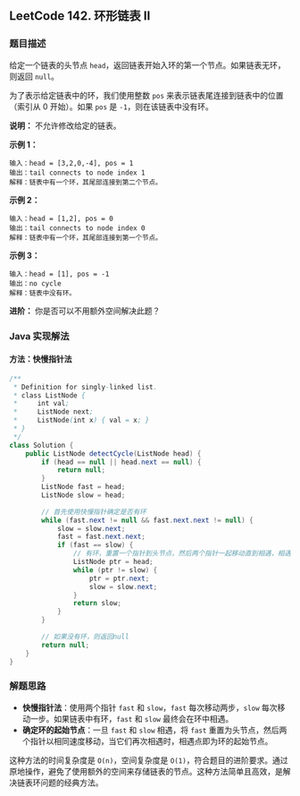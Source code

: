 ## LeetCode 142. 环形链表 II
### 题目描述

给定一个链表的头节点 `head`，返回链表开始入环的第一个节点。如果链表无环，则返回 `null`。

为了表示给定链表中的环，我们使用整数 `pos` 来表示链表尾连接到链表中的位置（索引从 0 开始）。如果 `pos` 是 `-1`，则在该链表中没有环。

**说明：** 不允许修改给定的链表。

**示例 1：**
```
输入：head = [3,2,0,-4], pos = 1
输出：tail connects to node index 1
解释：链表中有一个环，其尾部连接到第二个节点。
```

**示例 2：**
```
输入：head = [1,2], pos = 0
输出：tail connects to node index 0
解释：链表中有一个环，其尾部连接到第一个节点。
```

**示例 3：**
```
输入：head = [1], pos = -1
输出：no cycle
解释：链表中没有环。
```

**进阶：** 你是否可以不用额外空间解决此题？

### Java 实现解法

#### 方法：快慢指针法

```java
/**
 * Definition for singly-linked list.
 * class ListNode {
 *     int val;
 *     ListNode next;
 *     ListNode(int x) { val = x; }
 * }
 */
class Solution {
    public ListNode detectCycle(ListNode head) {
        if (head == null || head.next == null) {
            return null;
        }
        ListNode fast = head;
        ListNode slow = head;
        
        // 首先使用快慢指针确定是否有环
        while (fast.next != null && fast.next.next != null) {
            slow = slow.next;
            fast = fast.next.next;
            if (fast == slow) {
                // 有环，重置一个指针到头节点，然后两个指针一起移动直到相遇，相遇点即为环的起始节点
                ListNode ptr = head;
                while (ptr != slow) {
                    ptr = ptr.next;
                    slow = slow.next;
                }
                return slow;
            }
        }
        
        // 如果没有环，则返回null
        return null;
    }
}
```
### 解题思路

- **快慢指针法**：使用两个指针 `fast` 和 `slow`，`fast` 每次移动两步，`slow` 每次移动一步。如果链表中有环，`fast` 和 `slow` 最终会在环中相遇。
- **确定环的起始节点**：一旦 `fast` 和 `slow` 相遇，将 `fast` 重置为头节点，然后两个指针以相同速度移动，当它们再次相遇时，相遇点即为环的起始节点。

这种方法的时间复杂度是 `O(n)`，空间复杂度是 `O(1)`，符合题目的进阶要求。通过原地操作，避免了使用额外的空间来存储链表的节点。这种方法简单且高效，是解决链表环问题的经典方法。
